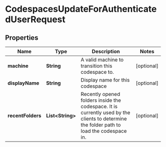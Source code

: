 

# CodespacesUpdateForAuthenticatedUserRequest


## Properties

| Name | Type | Description | Notes |
|------------ | ------------- | ------------- | -------------|
|**machine** | **String** | A valid machine to transition this codespace to. |  [optional] |
|**displayName** | **String** | Display name for this codespace |  [optional] |
|**recentFolders** | **List&lt;String&gt;** | Recently opened folders inside the codespace. It is currently used by the clients to determine the folder path to load the codespace in. |  [optional] |




